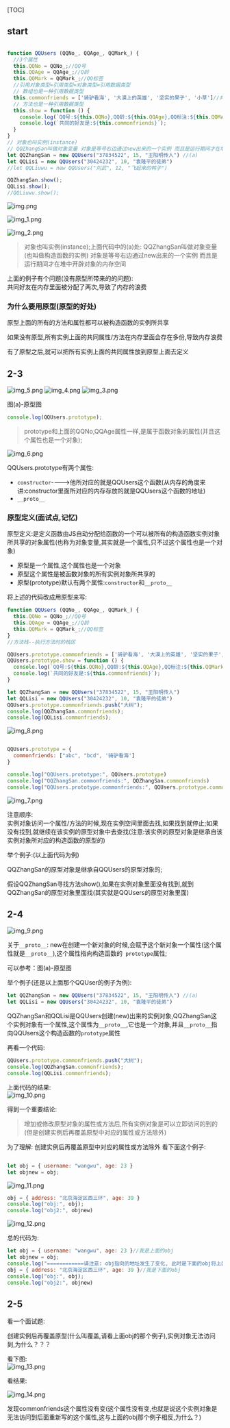 [TOC]

## start

```js

function QQUsers (QQNo_, QQAge_, QQMark_) {
  //3个属性
  this.QQNo = QQNo_;//QQ号
  this.QQAge = QQAge_;//Q龄
  this.QQMark = QQMark_;//QQ标签
  //引用对象类型=引用类型=对象类型=引用数据类型
  // 数组也是一种引用数据类型
  this.commonfriends = ['骑驴看海', '大漠上的英雄', '坚实的果子', '小草']//共同好友
  // 方法也是一种引用数据类型
  this.show = function () {
    console.log(`QQ号:${this.QQNo},QQ龄:${this.QQAge},QQ标注:${this.QQMark}`)
    console.log(`共同的好友是:${this.commonfriends}`);
  }
}
// 对象也叫实例(instance)
// QQZhangSan叫做对象变量 对象是等号右边通过new出来的一个实例 而且是运行期间才在堆中开辟对象的内存空间
let QQZhangSan = new QQUsers("37834522", 15, "王阳明传人") //(a)
let QQLisi = new QQUsers("30424232", 10, "袁隆平的徒弟")
//let QQLiuwu = new QQUsers("刘武", 12, "飞起来的鸭子")

QQZhangSan.show();
QQLisi.show();
//QQLiuwu.show();


```
![img.png](img.png)

![img_1.png](img_1.png)

![img_2.png](img_2.png) 

>对象也叫实例(instance);上面代码中的(a)处: QQZhangSan叫做对象变量(也叫做构造函数的实例) 对象是等号右边通过new出来的一个实例 而且是运行期间才在堆中开辟对象的内存空间

上面的例子有个问题(没有原型所带来的的问题):<br>
共同好友在内存里面被分配了两次,导致了内存的浪费

### 为什么要用原型(原型的好处)

原型上面的所有的方法和属性都可以被构造函数的实例所共享

如果没有原型,所有实例上面的共同属性/方法在内存里面会存在多份,导致内存浪费

有了原型之后,就可以把所有实例上面的共同属性放到原型上面去定义

## 2-3

![img_5.png](img_5.png)
![img_4.png](img_4.png)
![img_3.png](img_3.png)

 图(a)-原型图

```js
console.log(QQUsers.prototype);

```
>prototype和上面的QQNo,QQAge属性一样,是属于函数对象的属性(并且这个属性也是一个对象);

![img_6.png](img_6.png)

QQUsers.prototype有两个属性:
- `constructor`---->他所对应的就是QQUsers这个函数(从内存的角度来讲:constructor里面所对应的内存存放的就是QQUsers这个函数的地址)
- `__proto__`
### 原型定义(面试点,记忆)
原型定义:是定义函数由JS自动分配给函数的一个可以被所有的构造函数实例对象所共享的对象属性(也称为对象变量,其实就是一个属性,只不过这个属性也是一个对象)

- 原型是一个属性,这个属性也是一个对象
- 原型这个属性是被函数对象的所有实例对象所共享的
- 原型(prototype)默认有两个属性:`constructor`和`__proto__`



 将上述的代码改成用原型来写:

```js
function QQUsers (QQNo_, QQAge_, QQMark_) {
  this.QQNo = QQNo_;//QQ号
  this.QQAge = QQAge_;//Q龄
  this.QQMark = QQMark_;//QQ标签
}
//方法栈--执行方法时的栈区

QQUsers.prototype.commonfriends = ['骑驴看海', '大漠上的英雄', '坚实的果子', '小草']
QQUsers.prototype.show = function () {
  console.log(`QQ号:${this.QQNo},QQ龄:${this.QQAge},QQ标注:${this.QQMark}`)
  console.log(`共同的好友是:${this.commonfriends}`);
}

let QQZhangSan = new QQUsers("37834522", 15, "王阳明传人")
let QQLisi = new QQUsers("30424232", 10, "袁隆平的徒弟")
QQUsers.prototype.commonfriends.push("大树");
console.log(QQZhangSan.commonfriends);
console.log(QQLisi.commonfriends);


```
![img_8.png](img_8.png)

```js

QQUsers.prototype = {
  commonfriends: ["abc", "bcd", '骑驴看海']
}

console.log("QQUsers.prototype:", QQUsers.prototype)
console.log("QQZhangSan.commonfriends:", QQZhangSan.commonfriends)
console.log("QQUsers.prototype.commonfriends:", QQUsers.prototype.commonfriends) 
```

![img_7.png](img_7.png)

注意顺序: <br>
实例对象访问一个属性/方法的时候,现在实例空间里面去找,如果找到就停止;如果没有找到,就继续在该实例的原型对象中去查找(注意:该实例的原型对象是继承自该实例对象所对应的构造函数的原型的)

举个例子:(以上面代码为例)

QQZhangSan的原型对象是继承自QQUsers的原型对象的;

假设QQZhangSan寻找方法show(),如果在实例对象里面没有找到,就到QQZhangSan的原型对象里面找(其实就是QQUsers的原型对象里面)

## 2-4

![img_9.png](img_9.png)

关于`__proto__`: new在创建一个新对象的时候,会赋予这个新对象一个属性(这个属性就是`__proto__`),这个属性指向构造函数的` prototype`属性;

可以参考：图(a)-原型图

举个例子(还是以上面那个QQUser的例子为例):
```js
let QQZhangSan = new QQUsers("37834522", 15, "王阳明传人") //(a)
let QQLisi = new QQUsers("30424232", 10, "袁隆平的徒弟")
```
QQZhangSan和QQLisi是QQUsers创建(new)出来的实例对象,QQZhangSan这个实例对象有一个属性,这个属性为`__proto__`,它也是一个对象,并且`__proto__`指向QQUsers这个构造函数的`prototype`属性


再看一个代码:

```js
QQUsers.prototype.commonfriends.push("大树");
console.log(QQZhangSan.commonfriends);
console.log(QQLisi.commonfriends);
```
上面代码的结果: <br>
![img_10.png](img_10.png)

得到一个重要结论: <br>
>增加或修改原型对象的属性或方法后,所有实例对象是可以立即访问的到的(但是创建实例后再覆盖原型中对应的属性或方法除外)

为了理解: 创建实例后再覆盖原型中对应的属性或方法除外  看下面这个例子:
```js

let obj = { username: "wangwu", age: 23 }
let objnew = obj;


```
![img_11.png](img_11.png)


```js
obj = { address: "北京海淀区西三环", age: 39 }
console.log("obj:", obj);
console.log("obj2:", objnew)
```
![img_12.png](img_12.png)

总的代码为:

```js
let obj = { username: "wangwu", age: 23 }//我是上面的obj
let objnew = obj;
console.log("============请注意: obj指向的地址发生了变化, 此时是下面的obj将上面的obj给覆盖了==============");
obj = { address: "北京海淀区西三环", age: 39 }//我是下面的obj
console.log("obj:", obj);
console.log("obj2:", objnew)

```

## 2-5

看一个面试题:

创建实例后再覆盖原型(什么叫覆盖,请看上面obj的那个例子),实例对象无法访问到,为什么？？？


看下图: <br>
![img_13.png](img_13.png)

看结果:

![img_14.png](img_14.png)

发现commonfriends这个属性没有变(这个属性没有变,也就是说这个实例对象是无法访问到后面重新写的这个属性,这与上面的obj那个例子相反,为什么？)











